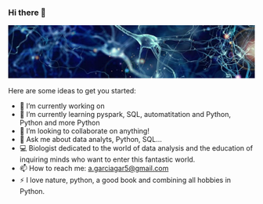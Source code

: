 ### Hi there 👋

![portada](https://github.com/AnaAGG/AnaAGG/blob/main/cerebro2.jpg?raw=true)
<!--
**AnaAGG/AnaAGG** is a ✨ _special_ ✨ repository because its `README.md` (this file) appears on your GitHub profile.
-->


Here are some ideas to get you started:

- 🔭 I’m currently working on 
- 🌱 I’m currently learning pyspark, SQL, automatitation and Python, Python and more Python
- 👯 I’m looking to collaborate on anything!
- 💬 Ask me about data analyts, Python, SQL...
- 💻 Biologist dedicated to the world of data analysis and the education of inquiring minds who want to enter this fantastic world.
- 📫 How to reach me: a.garciagar5@gmail.com
- ⚡ I love nature, python, a good book and combining all hobbies in Python.

